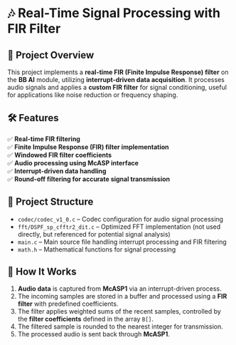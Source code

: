# 🎶 Real-Time Signal Processing with FIR Filter

## 📌 Project Overview  
This project implements a **real-time FIR (Finite Impulse Response) filter** on the **BB AI** module, utilizing **interrupt-driven data acquisition**. It processes audio signals and applies a **custom FIR filter** for signal conditioning, useful for applications like noise reduction or frequency shaping.

## 🛠 Features  
✅ **Real-time FIR filtering**  
✅ **Finite Impulse Response (FIR) filter implementation**  
✅ **Windowed FIR filter coefficients**  
✅ **Audio processing using McASP interface**  
✅ **Interrupt-driven data handling**  
✅ **Round-off filtering for accurate signal transmission**  

## 📂 Project Structure  
- `codec/codec_v1_0.c` – Codec configuration for audio signal processing  
- `fft/DSPF_sp_cfftr2_dit.c` – Optimized FFT implementation (not used directly, but referenced for potential signal analysis)  
- `main.c` – Main source file handling interrupt processing and FIR filtering  
- `math.h` – Mathematical functions for signal processing  

## 📡 How It Works  
1. **Audio data** is captured from **McASP1** via an interrupt-driven process.  
2. The incoming samples are stored in a buffer and processed using a **FIR filter** with predefined coefficients.  
3. The filter applies weighted sums of the recent samples, controlled by the **filter coefficients** defined in the array `B[]`.  
4. The filtered sample is rounded to the nearest integer for transmission.  
5. The processed audio is sent back through **McASP1**.  

